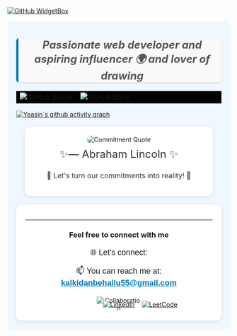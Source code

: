 

[![GitHub WidgetBox](https://github-widgetbox.vercel.app/api/profile?username=KALU56&data=followers,repositories,stars,commits&theme=viridescent)](https://github.com/KALU56)
<!-- <h3 align ="center"> <strong> Let`s Code.Build & FUN </strong> </h3>  -->
<div align="left" width="100%" height="100%">
 



<div style="background-color: #f0f8ff; padding: 20px; border-radius: 10px;">
    <blockquote style="text-align: center; font-size: 24px; font-weight: bold; color: #555; border-left: 5px solid #0077B5; padding-left: 10px; margin: 20px 0; font-style: italic; background-color: #f9f9f9; border-radius: 5px; box-shadow: 0 2px 5px rgba(0, 0, 0, 0.1);">
        Passionate web developer and aspiring influencer 🌍 and lover of drawing
    </blockquote>
 






<div align="center" style="background-color:black;">
  <table style="background-color:black; border-collapse:collapse;">
    <tr>
      <td style="background-color:black;">
        <img src="https://github-readme-streak-stats.herokuapp.com/?user=KALU56&theme=black-ice&hide_border=true" alt="GitHub Streak" />
      </td>
      <td style="background-color:black;">
        <img src="https://github-readme-stats.vercel.app/api?username=KALU56&show_icons=true&locale=en&theme=dark&hide_border=true" alt="GitHub Stats" />
      </td>
    </tr>
  </table>
</div>


[![Yeasin`s github activity graph](https://github-readme-activity-graph.vercel.app/graph?username=KALU56&theme=github-compact)](https://github.com/KALU56/github-readme-activity-graph)


<div style="text-align: center; margin: 20px; background-color: white; padding: 20px; border-radius: 10px; box-shadow: 0 2px 10px rgba(0, 0, 0, 0.1);">
    <img src="https://dummyimage.com/600x100/000/fff&text=Commitment+is+what+transforms+a+promise+into+reality" alt="Commitment Quote" style="border-radius: 10px;" />
    <p style="font-size: 24px; color: #333; margin-top: 10px;">✨— Abraham Lincoln ✨</p>
    <p style="font-size: 16px; color: #333; margin-top: 5px;">💪 Let's turn our commitments into reality! 💖</p>
</div>





<div align="center" style="background-color: white; padding: 20px; border-radius: 10px; box-shadow: 0 2px 10px rgba(0, 0, 0, 0.1);">











---


### Feel free to connect with me
    
 <p align="center" style="font-size: 18px; font-family: 'Arial', sans-serif; margin-top: 20px;">🌐 Let's connect:</p>
   <p align="center" style="font-size: 18px; font-family: 'Arial', sans-serif;">📫 You can reach me at: <a href="mailto:yeabsirabehailu92@gmail.com" style="color: #0077B5; text-decoration: underline; font-weight: bold;"> kalkidanbehailu55@gmail.com</a></p>
<div style="position: relative; display: flex; justify-content: center; align-items: center; margin-top: 20px;">
    <img src="https://media1.giphy.com/media/U57K09qEYWKK20jmaK/giphy.gif?cid=6c09b952dn26bcj7mf0q3dxf6xqitr1g2w54and2n5agv8g1&ep=v1_internal_gif_by_id&rid=giphy.gif&ct=s" alt="Collaboration" style="max-width: 100px;" />
    <a href="https://www.linkedin.com/in/kalkidan-behailu-989144318/" target="_blank" rel="noreferrer" style="position: absolute; top: 50%; left: 50%; transform: translate(-50%, -50%);">
        <img src="https://img.shields.io/badge/LinkedIn-0077B5?style=flat&logo=linkedin&logoColor=white" alt="LinkedIn" />
    </a>
    <a href="https://leetcode.com/u/yabe12/" target="_blank" rel="noreferrer" style="position: absolute; top: 50%; left: 60%; transform: translate(-50%, -50%); margin-left: 50px;">
        <img src="https://img.shields.io/badge/LeetCode-FFA116?style=flat&logo=leetcode&logoColor=white" alt="LeetCode" />
    </a>
</div>




<!---
KALU56/KALU56 is a ✨ special ✨ repository because its `README.md` (this file) appears on your GitHub profile.
You can click the Preview link to take a look at your changes.
--->

